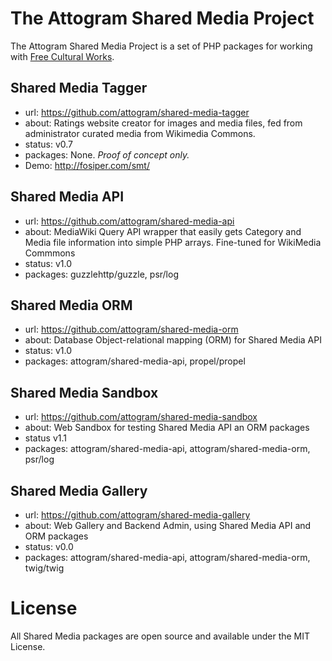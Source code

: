 # The Attogram Shared Media Project

The Attogram Shared Media Project is a set of PHP packages for working with [Free Cultural Works](https://freedomdefined.org/Definition).

## Shared Media Tagger
* url: https://github.com/attogram/shared-media-tagger
* about: Ratings website creator for images and media files, fed from administrator curated media from Wikimedia Commons.
* status: v0.7
* packages: None.  *Proof of concept only.*
* Demo: http://fosiper.com/smt/

## Shared Media API
* url: https://github.com/attogram/shared-media-api
* about: MediaWiki Query API wrapper that easily gets Category and Media file information into simple PHP arrays. Fine-tuned for WikiMedia Commmons
* status: v1.0
* packages: guzzlehttp/guzzle, psr/log

## Shared Media ORM
* url: https://github.com/attogram/shared-media-orm
* about: Database Object-relational mapping (ORM) for Shared Media API
* status: v1.0
* packages: attogram/shared-media-api, propel/propel

## Shared Media Sandbox
* url: https://github.com/attogram/shared-media-sandbox
* about: Web Sandbox for testing Shared Media API an ORM packages
* status v1.1
* packages: attogram/shared-media-api, attogram/shared-media-orm, psr/log

## Shared Media Gallery
* url: https://github.com/attogram/shared-media-gallery
* about: Web Gallery and Backend Admin, using Shared Media API and ORM packages
* status: v0.0
* packages: attogram/shared-media-api, attogram/shared-media-orm, twig/twig

# License
All Shared Media packages are open source and available under the MIT License.
